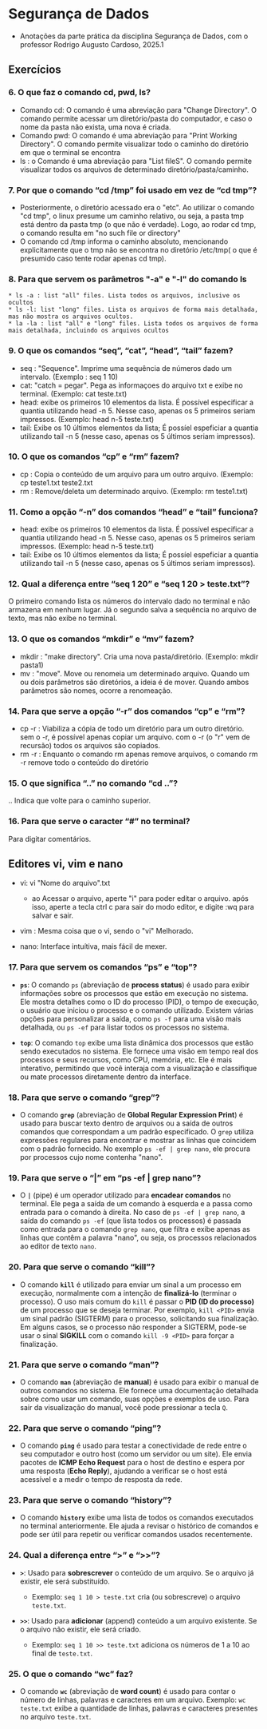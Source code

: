 # Segurança de Dados
* Anotações da parte prática da disciplina Segurança de Dados, com o professor Rodrigo Augusto Cardoso, 2025.1

## Exercícios

### 6. O que faz o comando cd, pwd, ls?
* Comando cd: O comando é uma abreviação para "Change Directory". O comando permite acessar um diretório/pasta do computador, e caso o nome da pasta não exista, uma nova é criada.
* Comando pwd: O comando é uma abreviação para "Print Working Directory". O comando permite visualizar todo o caminho do diretório em que o terminal se encontra
* ls : o Comando é uma abreviação para "List fileS". O comando permite visualizar todos os arquivos de determinado diretório/pasta/caminho.

### 7. Por que o comando “cd /tmp” foi usado em vez de “cd tmp”?
* Posteriormente, o diretório acessado era o "etc". Ao utilizar o comando "cd tmp", o linux presume um caminho relativo, ou seja, a pasta tmp está dentro da pasta tmp (o que não é verdade). Logo, ao rodar cd tmp, o comando resulta em "no such file or directory"
* O comando cd /tmp informa o caminho absoluto, mencionando explicitamente que o tmp não se encontra no diretório /etc/tmp( o que é presumido caso tente rodar apenas cd tmp).


### 8. Para que servem os parâmetros "-a" e "-l" do comando ls
    * ls -a : list "all" files. Lista todos os arquivos, inclusive os ocultos
    * ls -l: list "long" files. Lista os arquivos de forma mais detalhada, mas não mostra os arquivos ocultos.
    * la -la : list "all" e "long" files. Lista todos os arquivos de forma mais detalhada, incluindo os arquivos ocultos


### 9. O que os comandos “seq”, “cat”, “head”, “tail” fazem?
  * seq : "Sequence". Imprime uma sequência de números dado um intervalo. (Exemplo : seq 1 10)
  * cat: "catch = pegar". Pega as informaçoes do arquivo txt e exibe no terminal. (Exemplo: cat teste.txt)
  * head: exibe os primeiros 10 elementos da lista. É possível especificar a quantia utilizando head -n 5. Nesse caso, apenas os 5 primeiros seriam impressos. (Exemplo: head n-5 teste.txt)
  * tail: Exibe os 10 últimos elementos da lista; É possíel espeficiar a quantia utilizando tail -n 5 (nesse caso, apenas os 5 últimos seriam impressos).

### 10. O que os comandos “cp” e “rm” fazem?
  * cp : Copia o conteúdo de um arquivo para um outro arquivo. (Exemplo: cp teste1.txt teste2.txt
  * rm : Remove/deleta um determinado arquivo. (Exemplo: rm teste1.txt)

### 11. Como a opção “-n” dos comandos “head” e “tail” funciona?
  * head: exibe os primeiros 10 elementos da lista. É possível especificar a quantia utilizando head -n 5. Nesse caso, apenas os 5 primeiros seriam impressos. (Exemplo: head n-5 teste.txt)
  * tail: Exibe os 10 últimos elementos da lista; É possíel espeficiar a quantia utilizando tail -n 5 (nesse caso, apenas os 5 últimos seriam impressos).


### 12. Qual a diferença entre “seq 1 20” e “seq 1 20 > teste.txt”?
O primeiro comando lista os números do intervalo dado no terminal e não armazena em nenhum lugar. Já o segundo salva a sequência no arquivo de texto, mas não exibe no terminal.

### 13. O que os comandos “mkdir” e “mv” fazem?
  * mkdir : "make directory". Cria uma nova pasta/diretório. (Exemplo: mkdir pasta1)
  * mv : "move". Move ou renomeia um determinado arquivo. Quando um ou dois parâmetros são diretórios, a ideia é de mover. Quando ambos parâmetros são nomes, ocorre a renomeação.

### 14. Para que serve a opção “-r” dos comandos “cp” e “rm”?
  * cp -r : Viabiliza a cópia de todo um diretório para um outro diretório. sem o -r, é possível apenas copiar um arquivo. com o -r (o "r" vem de recursão) todos os arquivos são copiados.
  * rm -r : Enquanto o comando rm apenas remove arquivos, o comando rm -r remove todo o conteúdo do diretório 


### 15. O que significa “..” no comando “cd ..”?
.. Indica que volte para o caminho superior.

### 16. Para que serve o caracter “#” no terminal?
Para digitar comentários.


## Editores vi, vim e nano
* vi: vi "Nome do arquivo".txt
  * ao Acessar o arquivo, aperte "i" para poder editar o arquivo. após isso, aperte a tecla ctrl c para sair do modo editor, e digite :wq para salvar e sair.

* vim : Mesma coisa que o vi, sendo o "vi" Melhorado.

* nano: Interface intuítiva, mais fácil de mexer.



### 17. Para que servem os comandos “ps” e “top”?
- **`ps`**: O comando `ps` (abreviação de **process status**) é usado para exibir informações sobre os processos que estão em execução no sistema. Ele mostra detalhes como o ID do processo (PID), o tempo de execução, o usuário que iniciou o processo e o comando utilizado. Existem várias opções para personalizar a saída, como `ps -f` para uma visão mais detalhada, ou `ps -ef` para listar todos os processos no sistema.
  
- **`top`**: O comando `top` exibe uma lista dinâmica dos processos que estão sendo executados no sistema. Ele fornece uma visão em tempo real dos processos e seus recursos, como CPU, memória, etc. Ele é mais interativo, permitindo que você interaja com a visualização e classifique ou mate processos diretamente dentro da interface.

### 18. Para que serve o comando “grep”?
- O comando **`grep`** (abreviação de **Global Regular Expression Print**) é usado para buscar texto dentro de arquivos ou a saída de outros comandos que correspondam a um padrão especificado. O `grep` utiliza expressões regulares para encontrar e mostrar as linhas que coincidem com o padrão fornecido. No exemplo `ps -ef | grep nano`, ele procura por processos cujo nome contenha "nano".

### 19. Para que serve o “|” em “ps -ef | grep nano”?
- O **`|`** (pipe) é um operador utilizado para **encadear comandos** no terminal. Ele pega a saída de um comando à esquerda e a passa como entrada para o comando à direita. No caso de `ps -ef | grep nano`, a saída do comando `ps -ef` (que lista todos os processos) é passada como entrada para o comando `grep nano`, que filtra e exibe apenas as linhas que contêm a palavra "nano", ou seja, os processos relacionados ao editor de texto `nano`.

### 20. Para que serve o comando “kill”?
- O comando **`kill`** é utilizado para enviar um sinal a um processo em execução, normalmente com a intenção de **finalizá-lo** (terminar o processo). O uso mais comum do `kill` é passar o **PID (ID do processo)** de um processo que se deseja terminar. Por exemplo, `kill <PID>` envia um sinal padrão (SIGTERM) para o processo, solicitando sua finalização. Em alguns casos, se o processo não responder a SIGTERM, pode-se usar o sinal **SIGKILL** com o comando `kill -9 <PID>` para forçar a finalização.


### 21. Para que serve o comando “man”?
- O comando **`man`** (abreviação de **manual**) é usado para exibir o manual de outros comandos no sistema. Ele fornece uma documentação detalhada sobre como usar um comando, suas opções e exemplos de uso. Para sair da visualização do manual, você pode pressionar a tecla `Q`.

### 22. Para que serve o comando “ping”?
- O comando **`ping`** é usado para testar a conectividade de rede entre o seu computador e outro host (como um servidor ou um site). Ele envia pacotes de **ICMP Echo Request** para o host de destino e espera por uma resposta (**Echo Reply**), ajudando a verificar se o host está acessível e a medir o tempo de resposta da rede.

### 23. Para que serve o comando “history”?
- O comando **`history`** exibe uma lista de todos os comandos executados no terminal anteriormente. Ele ajuda a revisar o histórico de comandos e pode ser útil para repetir ou verificar comandos usados recentemente.

### 24. Qual a diferença entre “>” e “>>”?
- **`>`**: Usado para **sobrescrever** o conteúdo de um arquivo. Se o arquivo já existir, ele será substituído.
  - Exemplo: `seq 1 10 > teste.txt` cria (ou sobrescreve) o arquivo `teste.txt`.
  
- **`>>`**: Usado para **adicionar** (append) conteúdo a um arquivo existente. Se o arquivo não existir, ele será criado.
  - Exemplo: `seq 1 10 >> teste.txt` adiciona os números de 1 a 10 ao final de `teste.txt`.

### 25. O que o comando “wc” faz?
- O comando **`wc`** (abreviação de **word count**) é usado para contar o número de linhas, palavras e caracteres em um arquivo. Exemplo: `wc teste.txt` exibe a quantidade de linhas, palavras e caracteres presentes no arquivo `teste.txt`.


